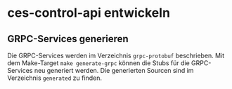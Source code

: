 # ces-control-api entwickeln

## GRPC-Services generieren
Die GRPC-Services werden im Verzeichnis `grpc-protobuf` beschrieben. 
Mit dem Make-Target `make generate-grpc` können die Stubs für die GRPC-Services neu generiert werden.
Die generierten Sourcen sind im Verzeichnis `generated` zu finden. 
